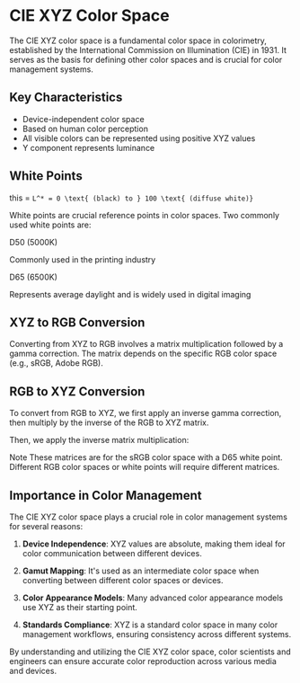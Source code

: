 # CIE XYZ Color Space

The CIE XYZ color space is a fundamental color space in colorimetry, established by the International Commission on Illumination (CIE) in 1931. It serves as the basis for defining other color spaces and is crucial for color management systems.

## Key Characteristics

-   Device-independent color space
-   Based on human color perception
-   All visible colors can be represented using positive XYZ values
-   Y component represents luminance

## White Points

this = `L^* = 0 \text{ (black) to } 100 \text{ (diffuse white)}`

White points are crucial reference points in color spaces. Two commonly used white points are:

<Card class="mb-4 p-2">
  <CardHeader>
    <CardTitle>D50 (5000K)</CardTitle>
  </CardHeader>
  <CardContent>
    <p>Commonly used in the printing industry</p>
    <Katex expression="X_n = 0.9642, Y_n = 1.0000, Z_n = 0.8251" />
  </CardContent>
</Card>

<Card class="mb-4">
  <CardHeader>
    <CardTitle>D65 (6500K)</CardTitle>
  </CardHeader>
  <CardContent>
    <p>Represents average daylight and is widely used in digital imaging</p>
    <Katex expression="X_n = 0.95047, Y_n = 1.00000, Z_n = 1.08883" />
  </CardContent>
</Card>

## XYZ to RGB Conversion

Converting from XYZ to RGB involves a matrix multiplication followed by a gamma correction. The matrix depends on the specific RGB color space (e.g., sRGB, Adobe RGB).

## RGB to XYZ Conversion

To convert from RGB to XYZ, we first apply an inverse gamma correction, then multiply by the inverse of the RGB to XYZ matrix.

Then, we apply the inverse matrix multiplication:

<Alert class="m-6">
  <AlertTitle>Note</AlertTitle>
  <AlertDescription>
    These matrices are for the sRGB color space with a D65 white point. Different RGB color spaces or white points will require different matrices.
  </AlertDescription>
</Alert>

## Importance in Color Management

The CIE XYZ color space plays a crucial role in color management systems for several reasons:

1. **Device Independence**: XYZ values are absolute, making them ideal for color communication between different devices.

2. **Gamut Mapping**: It's used as an intermediate color space when converting between different color spaces or devices.

3. **Color Appearance Models**: Many advanced color appearance models use XYZ as their starting point.

4. **Standards Compliance**: XYZ is a standard color space in many color management workflows, ensuring consistency across different systems.

By understanding and utilizing the CIE XYZ color space, color scientists and engineers can ensure accurate color reproduction across various media and devices.
